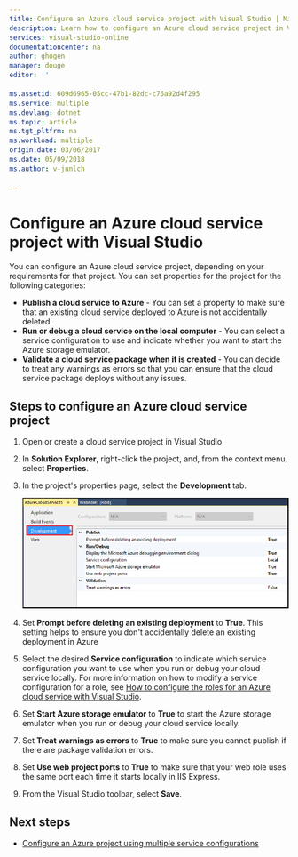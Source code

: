 ```yaml
---
title: Configure an Azure cloud service project with Visual Studio | Microsoft Docs
description: Learn how to configure an Azure cloud service project in Visual Studio, depending on your requirements for that project.
services: visual-studio-online
documentationcenter: na
author: ghogen
manager: douge
editor: ''

ms.assetid: 609d6965-05cc-47b1-82dc-c76a92d4f295
ms.service: multiple
ms.devlang: dotnet
ms.topic: article
ms.tgt_pltfrm: na
ms.workload: multiple
origin.date: 03/06/2017
ms.date: 05/09/2018
ms.author: v-junlch

---
```

# Configure an Azure cloud service project with Visual Studio
You can configure an Azure cloud service project, depending on your requirements for that project. You can set properties for the project for the following categories:

- **Publish a cloud service to Azure** - You can set a property to make sure that an existing cloud service deployed to Azure is not accidentally deleted.
- **Run or debug a cloud service on the local computer** - You can select a service configuration to use and indicate whether you want to start the Azure storage emulator.
- **Validate a cloud service package when it is created** - You can decide to treat any warnings as errors so that you can ensure that the cloud service package deploys without any issues. 

## Steps to configure an Azure cloud service project
1. Open or create a cloud service project in Visual Studio

2. In **Solution Explorer**, right-click the project, and, from the context menu, select **Properties**.
   
3. In the project's properties page, select the **Development** tab.

	![Project properties menu](./media/vs-azure-tools-configuring-an-azure-project/solution-explorer-project-properties-menu.png)

4. Set **Prompt before deleting an existing deployment** to **True**. This setting helps to ensure you don't accidentally delete an existing deployment in Azure

5. Select the desired **Service configuration** to indicate which service configuration you want to use when you run or debug your cloud service locally. For more information on how to modify a service configuration for a role, see [How to configure the roles for an Azure cloud service with Visual Studio](./vs-azure-tools-configure-roles-for-cloud-service.md).

6. Set **Start Azure storage emulator** to **True** to start the Azure storage emulator when you run or debug your cloud service locally.

7. Set **Treat warnings as errors** to **True** to make sure you cannot publish if there are package validation errors.

8. Set **Use web project ports** to **True** to make sure that your web role uses the same port each time it starts locally in IIS Express.

9. From the Visual Studio toolbar, select **Save**.

## Next steps
- [Configure an Azure project using multiple service configurations](vs-azure-tools-multiple-services-project-configurations.md)


<!-- Update_Description: update metedata properties -->